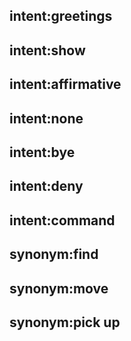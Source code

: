 ## intent:greetings


## intent:show


## intent:affirmative


## intent:none


## intent:bye


## intent:deny


## intent:command


## synonym:find


## synonym:move


## synonym:pick up
